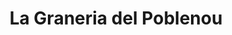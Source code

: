 ---
title: "La Graneria del Poblenou"
url: /barcelona/la-graneria-del-poblenou/
shop: supermercado
---